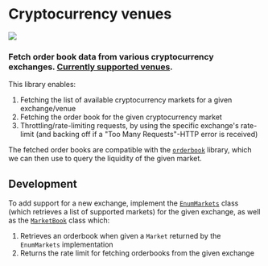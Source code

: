 # Cryptocurrency venues

[<img src="https://travis-ci.com/runeksvendsen/crypto-venues.svg?branch=master">](https://travis-ci.com/runeksvendsen/crypto-venues)

### Fetch order book data from various cryptocurrency exchanges. [Currently supported venues](https://github.com/runeksvendsen/crypto-venues/blob/master/src/CryptoVenues/Venues.hs#L24).

This library enables:

1. Fetching the list of available cryptocurrency markets for a given exchange/venue
2. Fetching the order book for the given cryptocurrency market
3. Throttling/rate-limiting requests, by using the specific exchange's rate-limit (and backing off if a "Too Many Requests"-HTTP error is received) 

The fetched order books are compatible with the [`orderbook`](https://github.com/runeksvendsen/orderbook) library, which we can then use to query the liquidity of the given market.

## Development

To add support for a new exchange, implement the [`EnumMarkets`](https://github.com/runeksvendsen/crypto-venues/blob/dc093651d15a19d6d8185454bcf08c1284ab8bfa/src/Fetch/EnumMarkets.hs#L16) class (which retrieves a list of supported markets) for the given exchange, as well as the [`MarketBook`](https://github.com/runeksvendsen/crypto-venues/blob/dc093651d15a19d6d8185454bcf08c1284ab8bfa/src/Fetch/MarketBook.hs#L29) class which:

1. Retrieves an orderbook when given a `Market` returned by the `EnumMarkets` implementation
2. Returns the rate limit for fetching orderbooks from the given exchange
